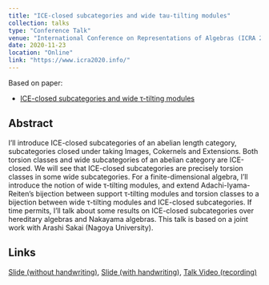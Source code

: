 ```yaml
---
title: "ICE-closed subcategories and wide tau-tilting modules"
collection: talks
type: "Conference Talk"
venue: "International Conference on Representations of Algebras (ICRA 2020)"
date: 2020-11-23
location: "Online"
link: "https://www.icra2020.info/"
---
```


Based on paper:
- [ICE-closed subcategories and wide &tau;-tilting modules](/papers/ice/)

## Abstract
I’ll introduce ICE-closed subcategories of an abelian length category, subcategories closed under taking Images, Cokernels and Extensions. Both torsion classes and wide subcategories of an abelian category are ICE-closed. We will see that ICE-closed subcategories are precisely torsion classes in some wide subcategories. For a finite-dimensional algebra, I’ll introduce the notion of wide &tau;-tilting modules, and extend Adachi-Iyama-Reiten’s bijection between support &tau;-tilting modules and torsion classes to a bijection between wide &tau;-tilting modules and ICE-closed subcategories. If time permits, I’ll talk about some results on ICE-closed subcategories over hereditary algebras and Nakayama algebras. This talk is based on a joint work with Arashi Sakai (Nagoya University).

## Links
[Slide (without handwriting)](/files/ICR2020.pdf),
[Slide (with handwriting)](/files/ICRA2020-new.pdf),
[Talk Video (recording)](https://www.youtube.com/watch?v=7yYvRPlmuB4)
